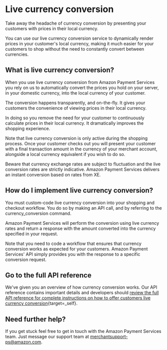 Live currency conversion
========================

Take away the headache of currency conversion by presenting your
customers with prices in their local currency.

You can use our live currency conversion service to dynamically render
prices in your customer's local currency, making it much easier for your
customers to shop without the need to constantly convert between
currencies.

What is live currency conversion?
---------------------------------

When you use live currency conversion from Amazon Payment Services you
rely on us to automatically convert the prices you hold on your server,
in your domestic currency, into the local currency of your customer.

The conversion happens transparently, and on-the-fly. It gives your
customers the convenience of viewing prices in their local currency.

In doing so you remove the need for your customer to continuously
calculate prices in their local currency. It dramatically improves the
shopping experience.

Note that live currency conversion is only active during the shopping
process. Once your customer checks out you will present your customer
with a final transaction amount in the currency of your merchant
account, alongside a local currency equivalent if you wish to do so.

Beware that currency exchange rates are subject to fluctuation and the
live conversion rates are strictly indicative. Amazon Payment Services
delivers an instant conversion based on rates from XE.

How do I implement live currency conversion?
--------------------------------------------

You must custom-code live currency conversion into your shopping and
checkout workflow. You do so by making an API call, and by referring to
the currency_conversion command.

Amazon Payment Services will perform the conversion using live currency
rates and return a response with the amount converted into the currency
specified in your request.

Note that you need to code a workflow that ensures that currency
conversion works as expected for your customers. Amazon Payment
Services' API simply provides you with the response to a specific
conversion request.


Go to the full API reference
----------------------------

We've given you an overview of how currency conversion works. Our API
reference contains important details and developers should [review the
full API reference for complete instructions on how to offer customers
live currency
conversion](https://paymentservices-reference.payfort.com//docs/api/build/index.html#currency-exchange-service){target=_self}.


Need further help?
------------------

If you get stuck feel free to get in touch with the Amazon Payment
Services team. Just message our support team at <merchantsupport-ps@amazon.com>.
